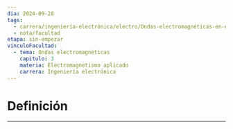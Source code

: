 ```yaml
---
dia: 2024-09-28
tags:
  - carrera/ingeniería-electrónica/electro/Ondas-electromagnéticas-en-el-vacío
  - nota/facultad
etapa: sin-empezar
vinculoFacultad:
  - tema: Ondas electromagnéticas
    capitulo: 3
    materia: Electromagnetismo aplicado
    carrera: Ingeniería electrónica
---
```

# Definición
---
